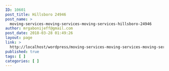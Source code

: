 ```yaml
---
ID: 10601
post_title: Hillsboro 24946
post_name: >
  moving-services-moving-services-moving-services-hillsboro-24946
author: mrgabonijeff@gmail.com
post_date: 2018-03-28 01:49:26
layout: page
link: >
  http://localhost/wordpress/moving-services-moving-services-moving-services-hillsboro-24946/
published: true
tags: [ ]
categories: [ ]
---
```

